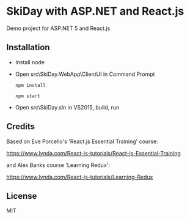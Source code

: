 # SkiDay with ASP.NET and React.js 

Demo project for ASP.NET 5 and React.js 

## Installation

- Install node
- Open src\SkiDay.WebApp\ClientUI in Command Prompt 

    `npm install`

    `npm start`

- Open src\SkiDay.sln in VS2015, build, run 

## Credits

Based on Eve Porcello's 'React.js Essential Training' course:

https://www.lynda.com/React-js-tutorials/React-js-Essential-Training

and Alex Banks course 'Learning Redux':

https://www.lynda.com/React-js-tutorials/Learning-Redux 

## License

MIT